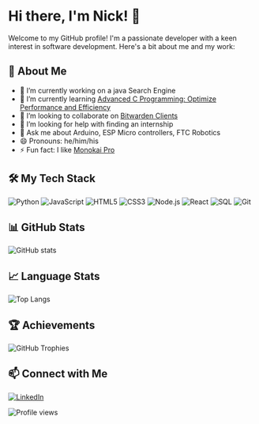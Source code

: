# Hi there, I'm Nick! 👋

Welcome to my GitHub profile! I'm a passionate developer with a keen interest in software development. Here's a bit about me and my work:

## 🚀 About Me

- 🔭 I’m currently working on a java Search Engine
- 🌱 I’m currently learning [Advanced C Programming: Optimize Performance and Efficiency]()
- 👯 I’m looking to collaborate on [Bitwarden Clients](https://github.com/bitwarden/clients)
- 🤔 I’m looking for help with finding an internship
- 💬 Ask me about Arduino, ESP Micro controllers, FTC Robotics
- 😄 Pronouns: he/him/his
- ⚡ Fun fact: I like [Monokai Pro](https://monokai.pro/)

## 🛠️ My Tech Stack

![Python](https://img.shields.io/badge/Python-3670A0?style=for-the-badge&logo=python&logoColor=ffdd54)
![JavaScript](https://img.shields.io/badge/JavaScript-323330?style=for-the-badge&logo=javascript&logoColor=F7DF1E)
![HTML5](https://img.shields.io/badge/HTML5-E34F26?style=for-the-badge&logo=html5&logoColor=white)
![CSS3](https://img.shields.io/badge/CSS3-1572B6?style=for-the-badge&logo=css3&logoColor=white)
![Node.js](https://img.shields.io/badge/Node.js-43853D?style=for-the-badge&logo=node-dot-js&logoColor=white)
![React](https://img.shields.io/badge/React-20232A?style=for-the-badge&logo=react&logoColor=61DAFB)
![SQL](https://img.shields.io/badge/SQL-00758F?style=for-the-badge&logo=sql&logoColor=white)
![Git](https://img.shields.io/badge/Git-F05033?style=for-the-badge&logo=git&logoColor=white)

## 📊 GitHub Stats

![GitHub stats](https://github-readme-stats.vercel.app/api?username=kyranth&show_icons=true&theme=radical)

## 📈 Language Stats

![Top Langs](https://github-readme-stats.vercel.app/api/top-langs/?username=kyranth&layout=compact&theme=radical)

## 🏆 Achievements

![GitHub Trophies](https://github-profile-trophy.vercel.app/?username=kyranth&theme=radical)

## 📫 Connect with Me

[![LinkedIn](https://img.shields.io/badge/LinkedIn-0077B5?style=for-the-badge&logo=linkedin&logoColor=white)](https://www.linkedin.com/in/skhan26/)

<!-- Optional: Add dynamic content like visitor count or profile view count -->
![Profile views](https://gpvc.arturio.dev/kyranth)
